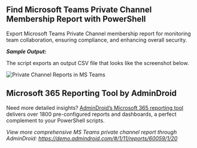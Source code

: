 ## Find Microsoft Teams Private Channel Membership Report with PowerShell
Export Microsoft Teams Private Channel membership report for monitoring team collaboration, ensuring compliance, and enhancing overall security.

***Sample Output:***

The script exports an output CSV file that looks like the screenshot below.

![Private Channel Reports in MS Teams](https://o365reports.com/wp-content/uploads/2024/01/Action-1.png?v=1705575592)
## Microsoft 365 Reporting Tool by AdminDroid
Need more detailed insights? [AdminDroid’s Microsoft 365 reporting tool](https://admindroid.com/?src=GitHub) delivers over 1800 pre-configured reports and dashboards, a perfect complement to your PowerShell scripts.

*View more comprehensive MS Teams private channel report through AdminDroid: <https://demo.admindroid.com/#/1/11/reports/60059/1/20>* 
